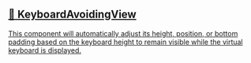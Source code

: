 ## [📄️<!-- --> <!-- -->KeyboardAvoidingView](/react-native-keyboard-controller/pr-preview/pr-1103/docs/api/components/keyboard-avoiding-view.md)

[This component will automatically adjust its height, position, or bottom padding based on the keyboard height to remain visible while the virtual keyboard is displayed.](/react-native-keyboard-controller/pr-preview/pr-1103/docs/api/components/keyboard-avoiding-view.md)
